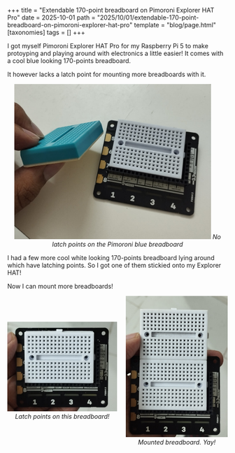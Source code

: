 +++
title = "Extendable 170-point breadboard on Pimoroni Explorer HAT Pro"
date = 2025-10-01
path = "2025/10/01/extendable-170-point-breadboard-on-pimoroni-explorer-hat-pro"
template = "blog/page.html"
[taxonomies]
tags = []
+++

I got myself Pimoroni Explorer HAT Pro for my Raspberry Pi 5 to make protoyping and playing around with
electronics a little easier! It comes with a cool blue looking 170-points breadboard.

It however lacks a latch point for mounting more breadboards with it.

<p align="center">
  <img src="/assets/IMG_20250918_211356_preview.jpeg" width="450">
  <i>No latch points on the Pimoroni blue breadboard</i>
</p>

I had a few more cool white looking 170-points breadboard
lying around which have latching points. So I got one of them stickied onto my Explorer HAT!

Now I can mount more breadboards!

<div style="display: flex; justify-content: center; align-items: center;">
  <div style="text-align: center; margin-right: 20px;">
    <img src="/assets/IMG_20250918_210939_preview.jpeg" width="300">
    <i>Latch points on this breadboard!</i>
  </div>
  
  <div style="text-align: center;">
    <img src="/assets/IMG_20250918_210900_preview.jpeg" width="300">
    <i>Mounted breadboard. Yay!</i>
  </div>
</div>
